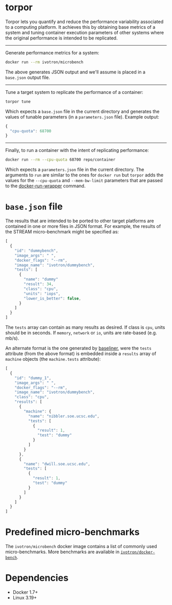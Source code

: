 # torpor

Torpor lets you quantify and reduce the performance variability 
associated to a computing platform. It achieves this by obtaining base 
metrics of a system and tuning container execution parameters of other 
systems where the original performance is intended to be replicated.

--------

Generate performance metrics for a system:

```bash
docker run --rm ivotron/microbench
```

The above generates JSON output and we'll assume is placed in a 
`base.json` output file.

--------

Tune a target system to replicate the performance of a container:

```bash
torpor tune
```

Which expects a `base.json` file in the current directory and 
generates the values of tunable parameters (in a `parameters.json` 
file). Example output:

```javascript
{
  "cpu-quota": 68700
}
```

--------

Finally, to run a container with the intent of replicating 
performance:

```bash
docker run --rm --cpu-quota 68700 repo/container
```

Which expects a `parameters.json` file in the current directory. The 
arguments to `run` are similar to the ones for `docker run` but 
`torpor` adds the values for the  `--cpu-quota` and `--mem-bw-limit` 
parameters that are passed to the 
[docker-run-wrapper](docker/docker-run-wrapper) command.

# `base.json` file

The results that are intended to be ported to other target platforms 
are contained in one or more files in JSON format. For example, the 
results of the STREAM micro-benchmark might be specified as:

```javascript
[
  {
    "id": "dummybench",
    "image_args": " ",
    "docker_flags": "--rm",
    "image_name": "ivotron/dummybench",
    "tests": [
      {
        "name": "dummy"
        "result": 34,
        "class": "cpu",
        "units": "iops",
        "lower_is_better": false,
      }
    ]
  }
]
```

The `tests` array can contain as many results as desired. If class is 
`cpu`, units should be in seconds. If `memory`, `network` or `io`, 
units are rate-based (e.g. mb/s).

An alternate format is the one generated by 
[baseliner](https://github.com/ivotron/baseliner), were the `tests` 
attribute (from the above format) is embedded inside a `results` array 
of `machine` objects (the `machine.tests` attribute):

```javascript
[
  {
    "id": "dummy_1",
    "image_args": " ",
    "docker_flags": "--rm",
    "image_name": "ivotron/dummybench",
    "class": "cpu",
    "results": [
      {
        "machine": {
          "name": "nibbler.soe.ucsc.edu",
          "tests": [
            {
              "result": 1,
              "test": "dummy"
            }
          ]
        }
      },
      {
        "name": "dwill.soe.ucsc.edu",
        "tests": [
          {
            "result": 1,
            "test": "dummy"
          }
        ]
      }
    ]
  }
]
```

# Predefined micro-benchmarks

The `ivotron/microbench` docker image contains a list of commonly used 
micro-benchmarks. More benchmarks are available in 
[`ivotron/docker-bench`](https://github.com/ivotron/docker-bench).

<!--
## Adding new benchmarks

Torpor relies on docker, so adding a new benchmark means creating a 
docker image that executes one or more benchmarks and prints to 
`stdout` results in the JSON format shown above. Once an image that 
follows this convention is defined, one can copy the `microbench.yml` 
file and modify it accordingly. In order to have `torpor` use this, 
use the `--file` flag of the `base` command.
-->

# Dependencies

  * Docker 1.7+
  * Linux 3.19+
